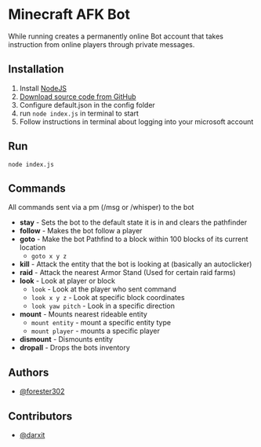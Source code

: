 
# Minecraft AFK Bot

While running creates a permanently online Bot account that takes instruction from online players through private messages.




## Installation

1. Install [NodeJS](https://nodejs.org/en/)
1. [Download source code from GitHub](https://github.com/forester302/AFK-bot/archive/refs/heads/master.zip)
1. Configure default.json in the config folder
1. run `node index.js` in terminal to start
1. Follow instructions in terminal about logging into your microsoft account

    
## Run

 `node index.js`


## Commands

All commands sent via a pm (/msg or /whisper) to the bot

- **stay** - Sets the bot to the default state it is in and clears the pathfinder
- **follow** - Makes the bot follow a player
- **goto** - Make the bot Pathfind to a block within 100 blocks of its current location
    - `goto x y z`
- **kill** - Attack the entity that the bot is looking at (basically an autoclicker)
- **raid** - Attack the nearest Armor Stand (Used for certain raid farms)
- **look** - Look at player or block
    - `look` - Look at the player who sent command
    - `look x y z` - Look at specific block coordinates
    - `look yaw pitch` - Look in a specific direction
- **mount** - Mounts nearest rideable entity
    - `mount entity` - mount a specific entity type
    - `mount player` - mounts a specific player
- **dismount** - Dismounts entity
- **dropall** - Drops the bots inventory


## Authors

- [@forester302](https://www.github.com/forester302)


## Contributors

- [@darxit](https://www.github.com/darxit)

